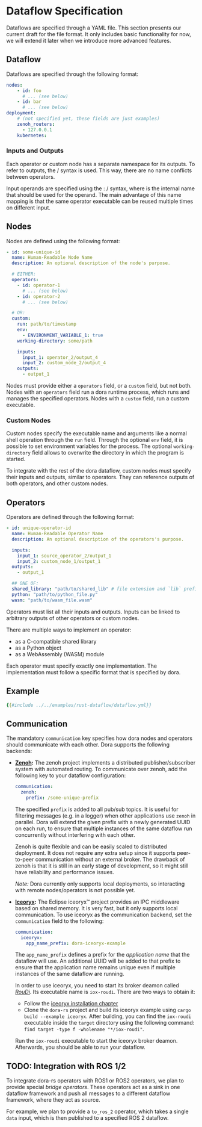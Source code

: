 # Dataflow Specification

Dataflows are specified through a YAML file. This section presents our current draft for the file format. It only includes basic functionality for now, we will extend it later when we introduce more advanced features.

## Dataflow

Dataflows are specified through the following format:

```yaml
nodes:
    - id: foo
      # ... (see below)
    - id: bar
      # ... (see below)
deployment:
    # (not specified yet, these fields are just examples)
    zenoh_routers:
      - 127.0.0.1
    kubernetes:
```

### Inputs and Outputs

Each operator or custom node has a separate namespace for its outputs. To refer to outputs, the <operator>/<output> syntax is used. This way, there are no name conflicts between operators.

Input operands are specified using the <name>: <operator>/<output> syntax, where <data> is the internal name that should be used for the operand. The main advantage of this name mapping is that the same operator executable can be reused multiple times on different input.

## Nodes

Nodes are defined using the following format:

```yaml
- id: some-unique-id
  name: Human-Readable Node Name
  description: An optional description of the node's purpose.

  # EITHER:
  operators:
    - id: operator-1
      # ... (see below)
    - id: operator-2
      # ... (see below)

  # OR:
  custom:
    run: path/to/timestamp
    env:
      - ENVIRONMENT_VARIABLE_1: true
    working-directory: some/path

    inputs:
      input_1: operator_2/output_4
      input_2: custom_node_2/output_4
    outputs:
      - output_1
```

Nodes must provide either a `operators` field, or a `custom` field, but not both. Nodes with an `operators` field run a dora runtime process, which runs and manages the specified operators. Nodes with a `custom` field, run a custom executable.

### Custom Nodes

Custom nodes specify the executable name and arguments like a normal shell operation through the `run` field. Through the optional `env` field, it is possible to set environment variables for the process. The optional `working-directory` field allows to overwrite the directory in which the program is started.

To integrate with the rest of the dora dataflow, custom nodes must specify their inputs and outputs, similar to operators. They can reference outputs of both operators, and other custom nodes.

## Operators

Operators are defined through the following format:

```yaml
- id: unique-operator-id
  name: Human-Readable Operator Name
  description: An optional description of the operators's purpose.

  inputs:
    input_1: source_operator_2/output_1
    input_2: custom_node_1/output_1
  outputs:
    - output_1

  ## ONE OF:
  shared_library: "path/to/shared_lib" # file extension and `lib` prefix are added automatically
  python: "path/to/python_file.py"
  wasm: "path/to/wasm_file.wasm"
```

Operators must list all their inputs and outputs. Inputs can be linked to arbitrary outputs of other operators or custom nodes.

There are multiple ways to implement an operator:

- as a C-compatible shared library
- as a Python object
- as a WebAssembly (WASM) module

Each operator must specify exactly one implementation. The implementation must follow a specific format that is specified by dora.

## Example

```yaml
{{#include ../../examples/rust-dataflow/dataflow.yml}}
```
## Communication

The mandatory `communication` key specifies how dora nodes and operators should communicate with each other. Dora supports the following backends:

- **[Zenoh](https://zenoh.io/):** The zenoh project implements a distributed publisher/subscriber system with automated routing. To communicate over zenoh, add the following key to your dataflow configuration:

  ```yaml
  communication:
    zenoh:
      prefix: /some-unique-prefix
  ```

  The specified `prefix` is added to all pub/sub topics. It is useful for filtering messages (e.g. in a logger) when other applications use `zenoh` in parallel. Dora will extend the given prefix with a newly generated UUID on each run, to ensure that multiple instances of the same dataflow run concurrently without interfering with each other.

  Zenoh is quite flexible and can be easily scaled to distributed deployment. It does not require any extra setup since it supports peer-to-peer communication without an external broker. The drawback of zenoh is that it is still in an early stage of development, so it might still have reliability and performance issues.

  _Note:_ Dora currently only supports local deployments, so interacting with remote nodes/operators is not possible yet.

- **[Iceoryx](https://iceoryx.io/):** The Eclipse iceoryx™ project provides an IPC middleware based on shared memory. It is very fast, but it only supports local communication. To use iceoryx as the communication backend, set the  `communication` field to the following:

  ```yaml
  communication:
    iceoryx:
      app_name_prefix: dora-iceoryx-example
  ```

  The `app_name_prefix` defines a prefix for the _application name_ that the dataflow will use. An additional UUID will be added to that prefix to ensure that the application name remains unique even if multiple instances of the same dataflow are running.

  In order to use iceoryx, you need to start its broker deamon called [_RouDi_](https://iceoryx.io/v2.0.2/getting-started/overview/#roudi). Its executable name is `iox-roudi`. There are two ways to obtain it:

  - Follow the [iceoryx installation chapter](https://iceoryx.io/v2.0.2/getting-started/installation/)
  - Clone the `dora-rs` project and build its iceoryx example using `cargo build --example iceoryx`. After building, you can find the `iox-roudi` executable inside the `target` directory using the following command: `find target -type f -wholename "*/iox-roudi"`.

  Run the `iox-roudi` executable to start the iceoryx broker deamon. Afterwards, you should be able to run your dataflow.

## TODO: Integration with ROS 1/2

To integrate dora-rs operators with ROS1 or ROS2 operators, we plan to provide special _bridge operators_. These operators act as a sink in one dataflow framework and push all messages to a different dataflow framework, where they act as source.

For example, we plan to provide a `to_ros_2` operator, which takes a single `data` input, which is then published to a specified ROS 2 dataflow.

